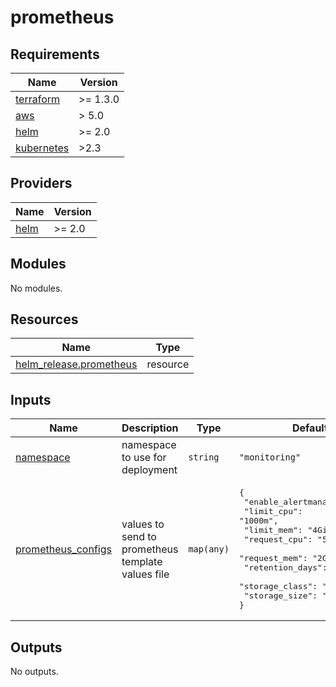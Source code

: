 # prometheus

<!-- BEGINNING OF PRE-COMMIT-TERRAFORM DOCS HOOK -->
## Requirements

| Name | Version |
|------|---------|
| <a name="requirement_terraform"></a> [terraform](#requirement\_terraform) | >= 1.3.0 |
| <a name="requirement_aws"></a> [aws](#requirement\_aws) | > 5.0 |
| <a name="requirement_helm"></a> [helm](#requirement\_helm) | >= 2.0 |
| <a name="requirement_kubernetes"></a> [kubernetes](#requirement\_kubernetes) | >2.3 |

## Providers

| Name | Version |
|------|---------|
| <a name="provider_helm"></a> [helm](#provider\_helm) | >= 2.0 |

## Modules

No modules.

## Resources

| Name | Type |
|------|------|
| [helm_release.prometheus](https://registry.terraform.io/providers/hashicorp/helm/latest/docs/resources/release) | resource |

## Inputs

| Name | Description | Type | Default | Required |
|------|-------------|------|---------|:--------:|
| <a name="input_namespace"></a> [namespace](#input\_namespace) | namespace to use for deployment | `string` | `"monitoring"` | no |
| <a name="input_prometheus_configs"></a> [prometheus\_configs](#input\_prometheus\_configs) | values to send to prometheus template values file | `map(any)` | <pre>{<br/>  "enable_alertmanager": true,<br/>  "limit_cpu": "1000m",<br/>  "limit_mem": "4Gi",<br/>  "request_cpu": "500m",<br/>  "request_mem": "2Gi",<br/>  "retention_days": "15d",<br/>  "storage_class": "efs-sc",<br/>  "storage_size": "50Gi"<br/>}</pre> | no |

## Outputs

No outputs.
<!-- END OF PRE-COMMIT-TERRAFORM DOCS HOOK -->
